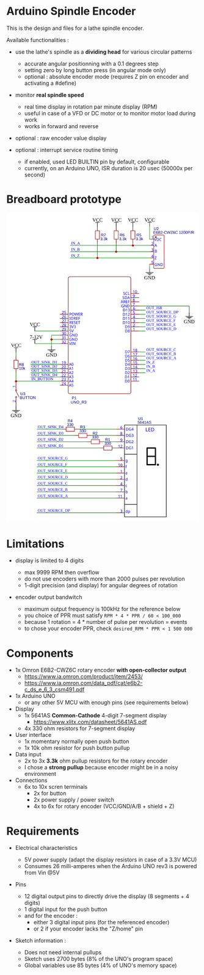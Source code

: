 # Arduino Spindle Encoder

This is the design and files for a lathe spindle encoder.

Available functionalities :

- use the lathe's spindle as a **dividing head** for various circular patterns
  - accurate angular positionning with a 0.1 degrees step
  - setting zero by long button press (in angular mode only)
  - optional : absolute encoder mode (requires Z pin on encoder and activating a #define)

- monitor **real spindle speed**
  - real time display in rotation par minute display (RPM)
  - useful in case of a VFD or DC motor or to monitor motor load during work
  - works in forward and reverse

- optional : raw encoder value display

- optional : interrupt service routine timing
  - if enabled, used LED BUILTIN pin by default, configurable
  - currently, on an Arduino UNO, ISR duration is 20 usec (50000x per second)

# Breadboard prototype

![](breadboard.svg)

# Limitations

- display is limited to 4 digits
  - max 9999 RPM then overflow
  - do not use encoders with more than 2000 pulses per revolution
  - 1-digit precision (and display) for angular degrees of rotation

- encoder output bandwitch
  - maximum output frequency is 100kHz for the reference below
  - you choice of PPR must satisfy `RPM * 4 * PPR / 60 < 100_000`
  - because 1 rotation = 4 * number of pulse per revolution = events
  - to chose your encoder PPR, check `desired_RPM * PPR < 1 500 000`

# Components

- 1x Omron E6B2-CWZ6C rotary encoder **with open-collector output**
  - https://www.ia.omron.com/product/item/2453/
  - https://www.ia.omron.com/data_pdf/cat/e6b2-c_ds_e_6_3_csm491.pdf
- 1x Arduino UNO
  - or any other 5V MCU with enough pins (see requirements below)
- Display
  - 1x 5641AS **Common-Cathode** 4-digit 7-segment display
    - https://www.xlitx.com/datasheet/5641AS.pdf
  - 4x 330 ohm resistors for 7-segment display
- User interface
  - 1x momentary normally open push button
  - 1x 10k ohm resistor for push button pullup
- Data input
  - 2x to 3x **3.3k** ohm pullup resistors for the rotary encoder
  - I chose a **strong pullup** because encoder might be in a noisy environment
- Connections
  - 6x to 10x scren terminals
    - 2x for button
    - 2x power supply / power switch
    - 4x to 6x for rotary encoder (VCC/GND/A/B + shield + Z)

# Requirements

- Electrical characteristics
  - 5V power supply (adapt the display resistors in case of a 3.3V MCU)
  - Consumes 26 milli-amperes when the Arduino UNO rev3 is powered from Vin @5V

- Pins
  - 12 digital output pins to directly drive the display (8 segments + 4 digits)
  - 1 digital input for the push button
  - and for the encoder :
    - either 3 digital input pins (for the referenced encoder)
    - or 2 if your encoder lacks the "Z/home" pin

- Sketch information :
  - Does not need internal pullups
  - Sketch uses 2700 bytes (8% of the UNO's program space)
  - Global variables use 85 bytes (4% of UNO's memory space)
